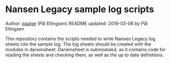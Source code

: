 # Nansen Legacy sample log scripts

Author: [paalge](https://github.com/paalge) (Pål Ellingsen)
README updated: 2018-03-06 by Pål Ellingsen

This repository contains the scripts needed to write Nansen Legacy log sheets into the sample log. The log sheets should be created with the modules in darwinsheet.
Darwinsheet is submoduled, as it contains code for reading the sheets and checking them, as well as the up to date definitions.


